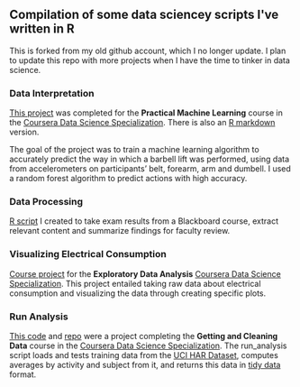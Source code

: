## Compilation of some data sciencey scripts I've written in R
This is forked from my old github account, which I no longer update. I plan to update this repo with more projects when I have the time to tinker in data science.


### Data Interpretation
[This project](https://jp92015.github.io/) was completed for the **Practical Machine Learning** course in the [Coursera Data Science Specialization](https://www.coursera.org/specializations/jhu-data-science). There is also an [R markdown](https://github.com/JP92015/JP92015.github.io/blob/master/Course%20Project.Rmd) version.

The goal of the project was to train a machine learning algorithm to accurately predict the way in which a barbell lift was performed, using data from accelerometers on participants’ belt, forearm, arm and dumbell. I used a random forest algorithm to predict actions with high accuracy.


### Data Processing
[R script](https://github.com/JP92015/Sample-Work/blob/master/Process%20Exam%20Results) I created to take exam results from a Blackboard course, extract
relevant content and summarize findings for faculty review.


### Visualizing Electrical Consumption
[Course project](https://github.com/JP92015/Exploratory-Data-Analysis-Project-1) for the **Exploratory Data Analysis** [Coursera Data Science Specialization](https://www.coursera.org/specializations/jhu-data-science).
This project entailed taking raw data about electrical consumption and visualizing the data through creating specific plots.


### Run Analysis
[This code](https://github.com/JP92015/Course-Project/blob/master/Run%20Analysis) and [repo](https://github.com/JP92015/Course-Project) were a project completing the **Getting and Cleaning Data** course in the [Coursera Data Science Specialization](https://www.coursera.org/specializations/jhu-data-science).
The run_analysis script loads and tests training data from the [UCI HAR Dataset](https://archive.ics.uci.edu/ml/datasets/Human+Activity+Recognition+Using+Smartphones), computes averages by activity and subject from it, and returns this data in [tidy data](http://vita.had.co.nz/papers/tidy-data.pdf) format.
